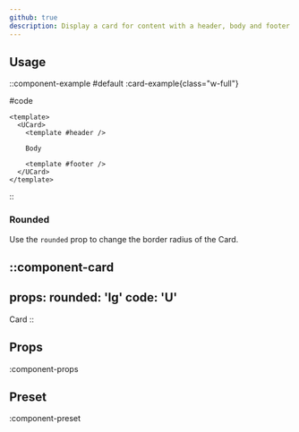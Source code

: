 ```yaml
---
github: true
description: Display a card for content with a header, body and footer.
---
```


## Usage

::component-example
#default
:card-example{class="w-full"}

#code
```vue
<template>
  <UCard>
    <template #header />

    Body

    <template #footer />
  </UCard>
</template>
```
::

### Rounded

Use the `rounded` prop to change the border radius of the Card.

::component-card
---
props:
  rounded: 'lg'
code: 'U'
---

Card
::

## Props

:component-props

## Preset

:component-preset
